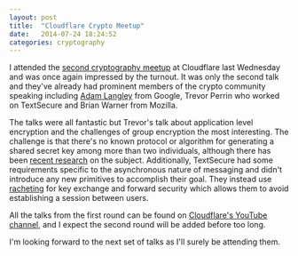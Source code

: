 ```yaml
---
layout: post
title:  "Cloudflare Crypto Meetup"
date:   2014-07-24 18:24:52
categories: cryptography
---
```


I attended the [second cryptography meetup](http://www.meetup.com/CloudFlare-Meetups/events/191252182/)
at Cloudflare last Wednesday and was once again impressed by the turnout.
It was only the second talk and they've already had prominent members of
the crypto community speaking including [Adam Langley](https://imperialviolet.org)
from Google, Trevor Perrin who worked on TextSecure and Brian Warner from Mozilla.

The talks were all fantastic but Trevor's talk about application level encryption
and the challenges of group encryption the most interesting.  The challenge is
that there's no known protocol or algorithm for generating a shared secret key
among more than two individuals, although there has been [recent research](http://crypto.stanford.edu/~dabo/pubs/abstracts/obfuscationDH.html)
on the subject.  Additionally, TextSecure had some requirements specific to
the asynchronous nature of messaging and didn't introduce any new primitives to
accomplish their goal.  They instead use [racheting](https://whispersystems.org/blog/advanced-ratcheting/)
for key exchange and forward security which allows them to avoid establishing
a session between users.

All the talks from the first round can be found on [Cloudflare's YouTube channel](https://www.youtube.com/channel/UCgv3xMy6kECn0boYP9d2o-g),
and I expect the second round will be added before too long.

I'm looking forward to the next set of talks as I'll surely be attending them.
